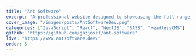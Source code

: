 ```yaml
---
title: "Ant Software"
excerpt: "A professional website designed to showcasing the full range of services of Ant Software."
cover_image: "/images/posts/AntSoftwareDev.png"
categories: ["JavaScript", "React", "NextJS", "SASS", "HeadlessCMS"]
github: "https://github.com/gazjosef/ant-software"
live: "https://www.antsoftware.dev/"
order: 5
---
```

